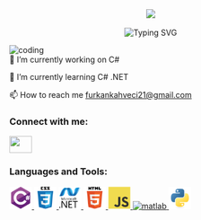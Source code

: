 <div align="center"> <img src="https://capsule-render.vercel.app/api?type=waving&color=gradient&height=100&section=header">

<img src="https://readme-typing-svg.demolab.com?font=Solitreo&size=40&duration=2000&pause=1000&color=54C54C&center=true&vCenter=true&width=700&lines=Hi+There+%F0%9F%91%8B;I'm+Furkan+Kahveci+from+%F0%9F%93%8DTurkiye;Nice+to+see+you+here+%F0%9F%8E%89" alt="Typing SVG" /></div>



<img align="right" alt="coding" width="600" src="https://media0.giphy.com/media/26tn33aiTi1jkl6H6/giphy.gif?cid=6c09b95263b2b37134d34a995b9f0031e0bd40340daaeb2e&ep=v1_internal_gifs_gifId&rid=giphy.gif&ct=g">





🔭 I’m currently working on C# 

🌱 I’m currently learning C# .NET

📫 How to reach me furkankahveci21@gmail.com

<h3 align="left">Connect with me:</h3>
<p align="left">
<a href="https://www.linkedin.com/in/furkan-tolga-kahveci-bb1814265/" target="blank"><img align="center" src="https://raw.githubusercontent.com/rahuldkjain/github-profile-readme-generator/master/src/images/icons/Social/linked-in-alt.svg"  height="30" width="40" /></a>


<h3 align="left">Languages and Tools:</h3>
<p align="left"> <a href="https://www.w3schools.com/cs/" target="_blank" rel="noreferrer"> <img src="https://raw.githubusercontent.com/devicons/devicon/master/icons/csharp/csharp-original.svg" alt="csharp" width="40" height="40"/> </a> <a href="https://www.w3schools.com/css/" target="_blank" rel="noreferrer"> <img src="https://raw.githubusercontent.com/devicons/devicon/master/icons/css3/css3-original-wordmark.svg" alt="css3" width="40" height="40"/> </a> <a href="https://dotnet.microsoft.com/" target="_blank" rel="noreferrer"> <img src="https://raw.githubusercontent.com/devicons/devicon/master/icons/dot-net/dot-net-original-wordmark.svg" alt="dotnet" width="40" height="40"/> </a> <a href="https://www.w3.org/html/" target="_blank" rel="noreferrer"> <img src="https://raw.githubusercontent.com/devicons/devicon/master/icons/html5/html5-original-wordmark.svg" alt="html5" width="40" height="40"/> </a> <a href="https://developer.mozilla.org/en-US/docs/Web/JavaScript" target="_blank" rel="noreferrer"> <img src="https://raw.githubusercontent.com/devicons/devicon/master/icons/javascript/javascript-original.svg" alt="javascript" width="40" height="40"/> </a> <a href="https://www.mathworks.com/" target="_blank" rel="noreferrer"> <img src="https://upload.wikimedia.org/wikipedia/commons/2/21/Matlab_Logo.png" alt="matlab" width="40" height="40"/> </a> <a href="https://www.python.org/" target="_blank" rel="noreferrer"> <img src="https://raw.githubusercontent.com/devicons/devicon/master/icons/python/python-original.svg" alt="python" width="40" height="40"/> </a> </p>
